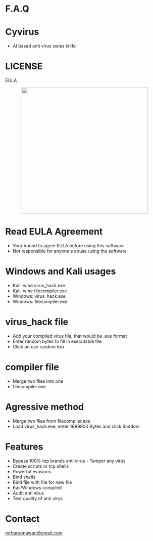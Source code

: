 # F.A.Q

# Cyvirus
- AI based anti virus swiss knife

# LICENSE
EULA


<div align="center">
    <img src="http://oi65.tinypic.com/am3aza.jpg" width="400px"</img> 
</div>

# Read EULA Agreement
- Your bound to agree EULA before using this software
- Not responsible for anyone's abuse using the software

# Windows and Kali usages
- Kali: wine virus_hack.exe
- Kali: wine filecompiler.exe
- Windows: virus_hack.exe
- Windows: filecompiler.exe

# virus_hack file
- Add your compiled virus file, that would be .exe format
- Enter random bytes to fill in executable file
- Click on use random box

# compiler file
- Merge two files into one 
- filecompiler.exe <cleanprogram> <virus> <new output name>

 # Agressive method
 - Merge two files from filecompiler.exe <cleanprogram> <virus> <new output name>
 - Load virus_hack.exe, enter 1999900 Bytes and click Random
 
# Features
- Bypass 100% top brands anti virus
‪- Tamper any virus‬
- Create scripts or tcp shells‬
- Powerful evasions‬
- Bind shells‬
- Bind file with file for new file‬
- Kali/Windows compiled
- Audit anti virus
- Test quality of anti virus

# Contact
mrharoonawan@gmail.com
